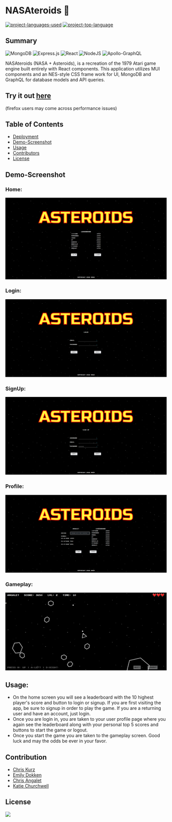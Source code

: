 # NASAteroids :rocket:
  [![project-languages-used](https://img.shields.io/github/languages/count/ChrisKurz098/NASAteroids?color=important)](https://github.com/ChrisKurz098/NASAteroids)
  [![project-top-language](https://img.shields.io/github/languages/top/ChrisKurz098/NASAteroids?color=blueviolet)](https://github.com/ChrisKurz098/NASAteroids)


## Summary
![MongoDB](https://img.shields.io/badge/MongoDB-%234ea94b.svg?style=flat&logo=mongodb&logoColor=white)
![Express.js](https://img.shields.io/badge/express.js-%23404d59.svg?style=flat&logo=express&logoColor=%2361DAFB)
![React](https://img.shields.io/badge/react-%2320232a.svg?style=flat&logo=react&logoColor=%2361DAFB)
![NodeJS](https://img.shields.io/badge/node.js-6DA55F?style=flat&logo=node.js&logoColor=white)
![Apollo-GraphQL](https://img.shields.io/badge/-ApolloGraphQL-311C87?style=flat&logo=apollo-graphql)

NASAteroids (NASA + Asteroids), is a recreation of the 1979 Atari game engine built entirely with React components.  This application utilizes MUI components and an NES-style CSS frame work for UI, MongoDB and GraphQL for database models and API queries. 

## Try it out [here](https://asteroids.onrender.com/)
(firefox users may come across performance issues)

## Table of Contents
- [Deployment](#deployment) 
- [Demo-Screenshot](#demo-screenshot)
- [Usage](#usage)
- [Contributors](#contributors)
- [License](#license)

## Demo-Screenshot


### Home:
![home-screen](/client/public/assets/img/Asteroids_Home.png)

### Login:
![login-screen](/client/public/assets/img/Asteroids_Login.png)

### SignUp:
![signup-screen](/client/public/assets/img/Asteroids_SignUp.png)

### Profile:
![profile-screen](/client/public/assets/img/Asteroids_Profile.png)

### Gameplay:
![gameplay-screen](/client/public/assets/img/Asteroids_GamePlay.png)

## Usage:

- On the home screen you will see a leaderboard with the 10 highest player's score and button to login or signup.  If you are first visiting the app, be sure to signup in order to play the game.  If you are a returning user and have an account, just login.
- Once you are login in, you are taken to your user profile page where you again see the leaderboard along with your personal top 5 scores and buttons to start the game or logout.
- Once you start the game you are taken to the gameplay screen.  Good luck and may the odds be ever in your favor.


## Contribution
- [Chris Kurz](https://github.com/ChrisKurz098)
- [Emily Dokken](https://github.com/emdok)
- [Chris Angalet](https://github.com/cangalet)
- [Katie Churchwell](https://github.com/katiechurchwell)
  
## License
  ![](https://img.shields.io/badge/license-MIT-blue)

